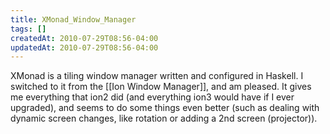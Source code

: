 ```yaml
---
title: XMonad_Window_Manager
tags: []
createdAt: 2010-07-29T08:56-04:00
updatedAt: 2010-07-29T08:56-04:00
---
```


XMonad is a tiling window manager written and configured in Haskell. I switched to it from the [[Ion Window Manager]], and am pleased. It gives me everything that ion2 did (and everything ion3 would have if I ever upgraded), and seems to do some things even better (such as dealing with dynamic screen changes, like rotation or adding a 2nd screen (projector)).

